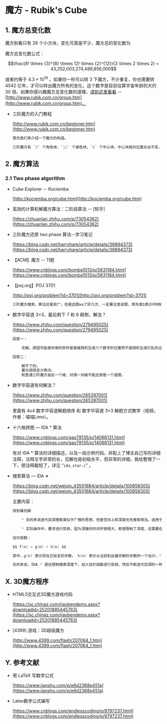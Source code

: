 # 魔方 - Rubik's Cube

## 1. 魔方总变化数

魔方别看只有 26 个小方块，变化可真是不少，魔方总的变化数为

魔方总变化数公式：

$$\frac{8! \times {3}^{8} \times 12! \times {2}^{12}}{3 \times 2 \times 2} = 43,252,003,274,489,856,000$$

或者约等于 $4.3 \times {10}^{19}$ 。如果你一秒可以转 3 下魔方，不计重复，你也需要转 4542 亿年，才可以转出魔方所有的变化，这个数字是目前估算宇宙年龄的大约 30 倍。如果你感兴趣魔方总变化数的道理，[请到这里看看](http://www.rubik.com.cn/group.htm) -- [http://www.rubik.com.cn/group.htm](http://www.rubik.com.cn/group.htm)。

* 三阶魔方的入门教程

    [http://www.rubik.com.cn/beginner.htm](http://www.rubik.com.cn/beginner.htm)

    ```java
    首先我们来介绍一下魔方的构造。

    三阶魔方有 `8` 个角色块，`12` 个棱色块，`6` 个中心块，中心块相对位置永远不变，一定是 `红橙` 相对，`蓝绿` 相对，`黄白` 相对，也就是相近的颜色相对。中心块是什么颜色，这一面最后就会是什么颜色。大家注意黄白中心块永远是相对的，我们第一步就要用到这个。
    ```

## 2. 魔方算法

### 2.1 Two phase algorithm

* Cube Explorer -- Kociemba

    [http://kociemba.org/cube.htm](http://kociemba.org/cube.htm)

* 高效的计算机解魔方算法：二阶段算法 -- [知乎]
  
    [https://zhuanlan.zhihu.com/p/73054362](https://zhuanlan.zhihu.com/p/73054362)

* 三阶魔方还原 two phase 算法--学习笔记
  
    [https://blog.csdn.net/harryhare/article/details/36894373](https://blog.csdn.net/harryhare/article/details/36894373)

* 【ACM】魔方 -- 11题

    [https://www.cnblogs.com/bombe1013/p/5631184.html](https://www.cnblogs.com/bombe1013/p/5631184.html)

* 【poj.org】POJ 3701

    [http://poj.org/problem?id=3701](http://poj.org/problem?id=3701)

    ```java
    三阶魔方搜索，算法还是双广。但是这题wa了好几次，一定要注意读题，首先面1表示FRONT，同样旋转方式都是基于此前提下的，展开方式也是。因此，需要重新映射一下。这个题目不要使用状态等价，可以直接用longlong表示状态，因为254足够了，这里的1的个数一定为9。代码使用G++可以790ms过，C++一直超时。
    ```

* 数字华容道 3×3，最后剩下 7 和 8 颠倒，解法？

    [https://www.zhihu.com/question/279495025](https://www.zhihu.com/question/279495025)

    ```java
    回答一：

        无解。原因可能是你用的软件是直接随机生成八个数字的位置而不是随机生成打乱的过程。这是明显的错误做法。

    回答二：

        解不了的。
        要对调得至少两次。
        和普通三阶魔方装反一个棱、对调一对棱不能还原是一个道理。
    ```

* 数字华容道有何解法？

    [https://www.zhihu.com/question/265397001](https://www.zhihu.com/question/265397001)

    里面有 4x4 数字华容道解题顺序 和 数字华容道 3×3 解题方式教学（视频，作者：喵喵Limo）。

* 十六格拼图 — IDA * 算法

    [https://www.cnblogs.com/gao79135/p/14066131.html](https://www.cnblogs.com/gao79135/p/14066131.html)

    有对 IDA * 算法的详细描述，以及一段示例代码，并配上了博主自己写的详细注释，注释文字非常的长，见解也是初级水平，但非常的详细。我给整理了一下，把注释截短了，详见 “`ida_star.c`” 。

* 搜索算法 — IDA ∗

    [https://blog.csdn.net/weixin_43501684/article/details/100858305](https://blog.csdn.net/weixin_43501684/article/details/100858305)

    主要内容：

    ```java
    找到最优解

        * 总的来说迭代加深搜索类似于广搜的思想，但是空间上和深度优先搜索相当。适用于深度没有明确上限的情况。

        * 实际操作中，要求进行剪枝，因为深搜的时间开销很大，即使限制了深度，还需要在无解的情况下及时退出。怎么做呢？需要使用一个估价函数（和A*中的相当）

    估价函数：

    $$ f(n) = g(n) + h(n) $$

    其中，g(n) 表示现在已经走的步数， h(n) 表示从当前到达最优解的步数的一个估计。** h(n) 一定要小于等于到达最优解的一个实际的值）**，如果 f(n) > maxdep ，即大于当前设定的最大深度，说明当前深度限制下找不到解，直接退出即可。

    总的来说，IDA * 是在限制搜索深度下，加入估价函数进行剪枝，然后不断迭代加深的一种算法，算法保证找到答案时，搜索深度是最小的，部分情况下可以代替广搜。题目一定要保证有解，否则会无限递归下去。
    ```

## X. 3D魔方程序

* HTML5交互式3D魔方游戏代码

    [https://sc.chinaz.com/jiaobendemo.aspx?downloadid=25201885445763](https://sc.chinaz.com/jiaobendemo.aspx?downloadid=25201885445763)

* [4399] 游戏：3D超级魔方

    [http://www.4399.com/flash/207064_1.htm](http://www.4399.com/flash/207064_1.htm)

## Y. 参考文献

* 用 LaTeX 写数学公式

    [https://www.jianshu.com/p/e6d2368e451a](https://www.jianshu.com/p/e6d2368e451a)

* Latex数学公式编写

    [https://www.cnblogs.com/endlesscoding/p/9797237.html](https://www.cnblogs.com/endlesscoding/p/9797237.html)
